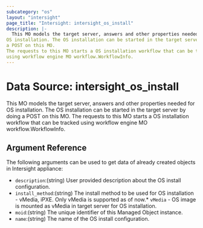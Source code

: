 ```yaml
---
subcategory: "os"
layout: "intersight"
page_title: "Intersight: intersight_os_install"
description: |-
  This MO models the target server, answers and other properties needed for
OS installation. The OS installation can be started in the target server by doing
a POST on this MO.
The requests to this MO starts a OS installation workflow that can be tracked
using workflow engine MO workflow.WorkflowInfo.
---
```


# Data Source: intersight_os_install
This MO models the target server, answers and other properties needed for
OS installation. The OS installation can be started in the target server by doing
a POST on this MO.
The requests to this MO starts a OS installation workflow that can be tracked
using workflow engine MO workflow.WorkflowInfo.
## Argument Reference
The following arguments can be used to get data of already created objects in Intersight appliance:
* `description`:(string) User provided description about the OS install configuration. 
* `install_method`:(string) The install method to be used for OS installation - vMedia, iPXE. Only vMedia is supported as of now.* `vMedia` - OS image is mounted as vMedia in target server for OS installation. 
* `moid`:(string) The unique identifier of this Managed Object instance. 
* `name`:(string) The name of the OS install configuration. 
